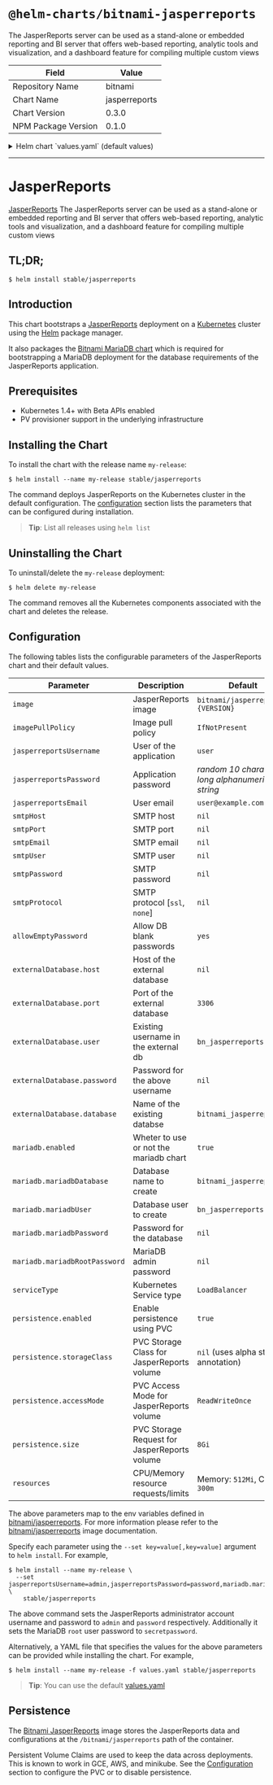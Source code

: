 # `@helm-charts/bitnami-jasperreports`

The JasperReports server can be used as a stand-alone or embedded reporting and BI server that offers web-based reporting, analytic tools and visualization, and a dashboard feature for compiling multiple custom views

| Field               | Value         |
| ------------------- | ------------- |
| Repository Name     | bitnami       |
| Chart Name          | jasperreports |
| Chart Version       | 0.3.0         |
| NPM Package Version | 0.1.0         |

<details>

<summary>Helm chart `values.yaml` (default values)</summary>

```yaml
## Bitnami JasperReports image version
## ref: https://hub.docker.com/r/bitnami/jasperreports/tags/
##
image: bitnami/jasperreports:6.4.2-r4

## Specify a imagePullPolicy
## ref: http://kubernetes.io/docs/user-guide/images/#pre-pulling-images
##
imagePullPolicy: IfNotPresent

## User of the application
## ref: https://github.com/bitnami/bitnami-docker-jasperreports#configuration
##
jasperreportsUsername: user

## Application password
## Defaults to a random 10-character alphanumeric string if not set
## ref: https://github.com/bitnami/bitnami-docker-jasperreports#configuration
##
# jasperreportsPassword:
#
## Application mail
## ref: https://github.com/bitnami/bitnami-docker-jasperreports#configuration
##
jasperreportsEmail: user@example.com

## Set to `yes` to allow the container to be started with blank passwords
## ref: https://github.com/bitnami/bitnami-docker-jasperreports#environment-variables
allowEmptyPassword: 'yes'

##
## External database configuration
##
externalDatabase:
  ## Database host
  host:

  ## Database host
  port: 3306

  ## Database user
  user: bn_jasperreports

  ## Database password
  password:

  ## Database name
  database: bitnami_jasperreports

## SMTP mail delivery configuration
## ref: https://github.com/bitnami/bitnami-docker-jasperreports#smtp-configuration
##
# smtpHost:
# smtpPort:
# smtpEmail:
# smtpUser:
# smtpPassword:
# smtpProtocol:

##
## MariaDB chart configuration
##
mariadb:
  ## Whether to deploy a mariadb server to satisfy the applications database requirements. To use an external database set this to false and configure the externalDatabase parameters
  enabled: true

  ## Create a database
  ## ref: https://github.com/bitnami/bitnami-docker-mariadb/blob/master/README.md#creating-a-database-on-first-run
  ##
  mariadbDatabase: bitnami_jasperreports

  ## Create a database user
  ## ref: https://github.com/bitnami/bitnami-docker-mariadb/blob/master/README.md#creating-a-database-user-on-first-run
  ##
  mariadbUser: bn_jasperreports

  ## Password for mariadbUser
  ## ref: https://github.com/bitnami/bitnami-docker-mariadb/blob/master/README.md#creating-a-database-user-on-first-run
  ##
  # mariadbPassword:

  ## MariaDB admin password
  ## ref: https://github.com/bitnami/bitnami-docker-mariadb/blob/master/README.md#setting-the-root-password-on-first-run
  ##
  # mariadbRootPassword:

  ## Enable persistence using Persistent Volume Claims
  ## ref: http://kubernetes.io/docs/user-guide/persistent-volumes/
  ##
  persistence:
    enabled: true
    ## mariadb data Persistent Volume Storage Class
    ## If defined, storageClassName: <storageClass>
    ## If set to "-", storageClassName: "", which disables dynamic provisioning
    ## If undefined (the default) or set to null, no storageClassName spec is
    ##   set, choosing the default provisioner.  (gp2 on AWS, standard on
    ##   GKE, AWS & OpenStack)
    ##
    # storageClass: "-"
    accessMode: ReadWriteOnce
    size: 8Gi

## Kubernetes configuration
## For minikube, set this to NodePort, elsewhere use LoadBalancer
##
serviceType: LoadBalancer

## Enable persistence using Persistent Volume Claims
## ref: http://kubernetes.io/docs/user-guide/persistent-volumes/
##
persistence:
  enabled: true
  ## database data Persistent Volume Storage Class
  ## If defined, storageClassName: <storageClass>
  ## If set to "-", storageClassName: "", which disables dynamic provisioning
  ## If undefined (the default) or set to null, no storageClassName spec is
  ##   set, choosing the default provisioner.  (gp2 on AWS, standard on
  ##   GKE, AWS & OpenStack)
  ##
  # storageClass: "-"
  accessMode: ReadWriteOnce
  size: 8Gi

## Configure resource requests and limits
## ref: http://kubernetes.io/docs/user-guide/compute-resources/
##
resources:
  requests:
    memory: 512Mi
    cpu: 300m
```

</details>

---

# JasperReports

[JasperReports](http://community.jaspersoft.com/project/jasperreports-server) The JasperReports server can be used as a stand-alone or embedded reporting and BI server that offers web-based reporting, analytic tools and visualization, and a dashboard feature for compiling multiple custom views

## TL;DR;

```console
$ helm install stable/jasperreports
```

## Introduction

This chart bootstraps a [JasperReports](https://github.com/bitnami/bitnami-docker-jasperreports) deployment on a [Kubernetes](http://kubernetes.io) cluster using the [Helm](https://helm.sh) package manager.

It also packages the [Bitnami MariaDB chart](https://github.com/kubernetes/charts/tree/master/stable/mariadb) which is required for bootstrapping a MariaDB deployment for the database requirements of the JasperReports application.

## Prerequisites

- Kubernetes 1.4+ with Beta APIs enabled
- PV provisioner support in the underlying infrastructure

## Installing the Chart

To install the chart with the release name `my-release`:

```console
$ helm install --name my-release stable/jasperreports
```

The command deploys JasperReports on the Kubernetes cluster in the default configuration. The [configuration](#configuration) section lists the parameters that can be configured during installation.

> **Tip**: List all releases using `helm list`

## Uninstalling the Chart

To uninstall/delete the `my-release` deployment:

```console
$ helm delete my-release
```

The command removes all the Kubernetes components associated with the chart and deletes the release.

## Configuration

The following tables lists the configurable parameters of the JasperReports chart and their default values.

| Parameter                     | Description                                  | Default                                        |
| ----------------------------- | -------------------------------------------- | ---------------------------------------------- |
| `image`                       | JasperReports image                          | `bitnami/jasperreports:{VERSION}`              |
| `imagePullPolicy`             | Image pull policy                            | `IfNotPresent`                                 |
| `jasperreportsUsername`       | User of the application                      | `user`                                         |
| `jasperreportsPassword`       | Application password                         | _random 10 character long alphanumeric string_ |
| `jasperreportsEmail`          | User email                                   | `user@example.com`                             |
| `smtpHost`                    | SMTP host                                    | `nil`                                          |
| `smtpPort`                    | SMTP port                                    | `nil`                                          |
| `smtpEmail`                   | SMTP email                                   | `nil`                                          |
| `smtpUser`                    | SMTP user                                    | `nil`                                          |
| `smtpPassword`                | SMTP password                                | `nil`                                          |
| `smtpProtocol`                | SMTP protocol [`ssl`, `none`]                | `nil`                                          |
| `allowEmptyPassword`          | Allow DB blank passwords                     | `yes`                                          |
| `externalDatabase.host`       | Host of the external database                | `nil`                                          |
| `externalDatabase.port`       | Port of the external database                | `3306`                                         |
| `externalDatabase.user`       | Existing username in the external db         | `bn_jasperreports`                             |
| `externalDatabase.password`   | Password for the above username              | `nil`                                          |
| `externalDatabase.database`   | Name of the existing databse                 | `bitnami_jasperreports`                        |
| `mariadb.enabled`             | Wheter to use or not the mariadb chart       | `true`                                         |
| `mariadb.mariadbDatabase`     | Database name to create                      | `bitnami_jasperreports`                        |
| `mariadb.mariadbUser`         | Database user to create                      | `bn_jasperreports`                             |
| `mariadb.mariadbPassword`     | Password for the database                    | `nil`                                          |
| `mariadb.mariadbRootPassword` | MariaDB admin password                       | `nil`                                          |
| `serviceType`                 | Kubernetes Service type                      | `LoadBalancer`                                 |
| `persistence.enabled`         | Enable persistence using PVC                 | `true`                                         |
| `persistence.storageClass`    | PVC Storage Class for JasperReports volume   | `nil` (uses alpha storage annotation)          |
| `persistence.accessMode`      | PVC Access Mode for JasperReports volume     | `ReadWriteOnce`                                |
| `persistence.size`            | PVC Storage Request for JasperReports volume | `8Gi`                                          |
| `resources`                   | CPU/Memory resource requests/limits          | Memory: `512Mi`, CPU: `300m`                   |

The above parameters map to the env variables defined in [bitnami/jasperreports](http://github.com/bitnami/bitnami-docker-jasperreports). For more information please refer to the [bitnami/jasperreports](http://github.com/bitnami/bitnami-docker-jasperreports) image documentation.

Specify each parameter using the `--set key=value[,key=value]` argument to `helm install`. For example,

```console
$ helm install --name my-release \
  --set jasperreportsUsername=admin,jasperreportsPassword=password,mariadb.mariadbRootPassword=secretpassword \
    stable/jasperreports
```

The above command sets the JasperReports administrator account username and password to `admin` and `password` respectively. Additionally it sets the MariaDB `root` user password to `secretpassword`.

Alternatively, a YAML file that specifies the values for the above parameters can be provided while installing the chart. For example,

```console
$ helm install --name my-release -f values.yaml stable/jasperreports
```

> **Tip**: You can use the default [values.yaml](values.yaml)

## Persistence

The [Bitnami JasperReports](https://github.com/bitnami/bitnami-docker-jasperreports) image stores the JasperReports data and configurations at the `/bitnami/jasperreports` path of the container.

Persistent Volume Claims are used to keep the data across deployments. This is known to work in GCE, AWS, and minikube.
See the [Configuration](#configuration) section to configure the PVC or to disable persistence.
